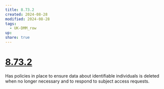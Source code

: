 ```yaml
---
title: 8.73.2
created: 2024-08-28
modified: 2024-08-28
tags:
  - UK-DMM_row
up: 
share: true
---
```

# [8.73.2](8.73.2.md)

Has policies in place to ensure data about identifiable individuals is deleted when no longer necessary and to respond to subject access requests.
